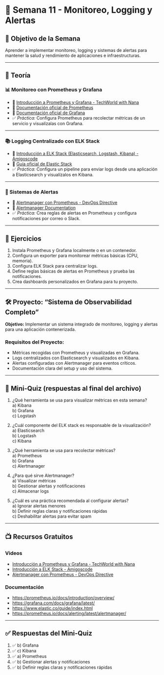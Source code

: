 # 📅 Semana 11 - Monitoreo, Logging y Alertas

## 🎯 Objetivo de la Semana
Aprender a implementar monitoreo, logging y sistemas de alertas para mantener la salud y rendimiento de aplicaciones e infraestructuras.

---

## 📘 Teoría

### 📊 Monitoreo con Prometheus y Grafana

- 🎥 [Introducción a Prometheus y Grafana - TechWorld with Nana](https://www.youtube.com/watch?v=h4Sl21AKiDg)
- 📘 [Documentación oficial de Prometheus](https://prometheus.io/docs/introduction/overview/)
- 📘 [Documentación oficial de Grafana](https://grafana.com/docs/grafana/latest/)
- ✅ *Práctica:* Configura Prometheus para recolectar métricas de un servicio y visualízalas con Grafana.

---

### 📚 Logging Centralizado con ELK Stack

- 🎥 [Introducción a ELK Stack (Elasticsearch, Logstash, Kibana) - Amigoscode](https://www.youtube.com/watch?v=R4nD9M9Qq3E)
- 📘 [Guía oficial de Elastic Stack](https://www.elastic.co/guide/index.html)
- ✅ *Práctica:* Configura un pipeline para enviar logs desde una aplicación a Elasticsearch y visualízalos en Kibana.

---

### 🚨 Sistemas de Alertas

- 🎥 [Alertmanager con Prometheus - DevOps Directive](https://www.youtube.com/watch?v=1FOz_LtILnk)
- 📘 [Alertmanager Documentation](https://prometheus.io/docs/alerting/latest/alertmanager/)
- ✅ *Práctica:* Crea reglas de alertas en Prometheus y configura notificaciones por correo o Slack.

---

## 🧪 Ejercicios

1. Instala Prometheus y Grafana localmente o en un contenedor.
2. Configura un exporter para monitorear métricas básicas (CPU, memoria).
3. Configura ELK Stack para centralizar logs.
4. Define reglas básicas de alertas en Prometheus y prueba las notificaciones.
5. Crea dashboards personalizados en Grafana para tu proyecto.

---

## 🛠 Proyecto: “Sistema de Observabilidad Completo”

**Objetivo:** Implementar un sistema integrado de monitoreo, logging y alertas para una aplicación contenerizada.

### Requisitos del Proyecto:

- Métricas recogidas con Prometheus y visualizadas en Grafana.
- Logs centralizados con Elasticsearch y visualizados en Kibana.
- Alertas configuradas con Alertmanager para eventos críticos.
- Documentación clara del setup y uso del sistema.

---

## 🎯 Mini-Quiz (respuestas al final del archivo)

1. ¿Qué herramienta se usa para visualizar métricas en esta semana?  
   a) Kibana  
   b) Grafana  
   c) Logstash  

2. ¿Cuál componente del ELK stack es responsable de la visualización?  
   a) Elasticsearch  
   b) Logstash  
   c) Kibana  

3. ¿Qué herramienta se usa para recolectar métricas?  
   a) Prometheus  
   b) Grafana  
   c) Alertmanager  

4. ¿Para qué sirve Alertmanager?  
   a) Visualizar métricas  
   b) Gestionar alertas y notificaciones  
   c) Almacenar logs  

5. ¿Cuál es una práctica recomendada al configurar alertas?  
   a) Ignorar alertas menores  
   b) Definir reglas claras y notificaciones rápidas  
   c) Deshabilitar alertas para evitar spam  

---

## 📺 Recursos Gratuitos

### Videos
- [Introducción a Prometheus y Grafana - TechWorld with Nana](https://www.youtube.com/watch?v=h4Sl21AKiDg)
- [Introducción a ELK Stack - Amigoscode](https://www.youtube.com/watch?v=R4nD9M9Qq3E)
- [Alertmanager con Prometheus - DevOps Directive](https://www.youtube.com/watch?v=1FOz_LtILnk)

### Documentación
- https://prometheus.io/docs/introduction/overview/
- https://grafana.com/docs/grafana/latest/
- https://www.elastic.co/guide/index.html
- https://prometheus.io/docs/alerting/latest/alertmanager/

---

## ✅ Respuestas del Mini-Quiz

1. ✅ b) Grafana  
2. ✅ c) Kibana  
3. ✅ a) Prometheus  
4. ✅ b) Gestionar alertas y notificaciones  
5. ✅ b) Definir reglas claras y notificaciones rápidas  

